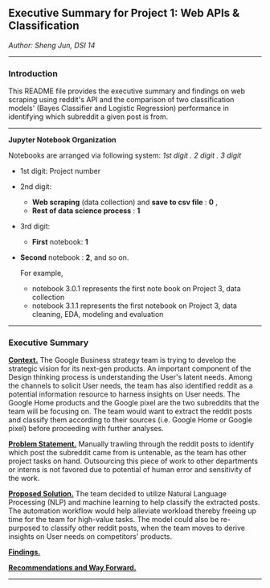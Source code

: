 
##  Executive Summary for Project 1: Web APIs & Classification

_Author: Sheng Jun, DSI 14_

---

### Introduction 

This README file provides the executive summary and findings on web scraping using reddit's API and the comparison of two classification models' (Bayes Classifier and Logistic Regression) performance in identifying which subreddit a given post is from. 

---

**Jupyter Notebook Organization**

Notebooks are arranged via following system: *1st digit . 2 digit . 3 digit*

- 1st digit: Project number

- 2nd digit: 

  - **Web scraping** (data collection) and **save to csv file** : **0** , 
  - **Rest of data science process** : **1**

- 3rd digit:  

  - **First** notebook: **1** 
- **Second** notebook : **2**, and so on.
  
  For example,
  
  - notebook 3.0.1 represents the first note book on Project 3, data collection
  - notebook 3.1.1 represents the first notebook on Project 3, data cleaning, EDA, modeling and evaluation

---

### Executive Summary
**<u>Context.</u>** The Google Business strategy team is trying to develop the strategic vision for its next-gen products. An important component of the Design thinking process is understanding the User's latent needs. Among the channels to solicit User needs, the team has also identified reddit as a potential information resource to harness insights on User needs. The Google Home products and the Google pixel are the two subreddits  that the team will be focusing on. The team would want to extract the reddit posts and classify them according to their sources (i.e. Google Home or Google pixel) before proceeding with further analyses.

**<u>Problem Statement.</u>** Manually trawling through the reddit posts to identify which post the subreddit came from is untenable, as the team has other project tasks on hand. Outsourcing this piece of work to other departments or interns is not favored due to potential of human error and sensitivity of the work. 

**<u>Proposed Solution.</u>** The team decided to utilize Natural Language Processing (NLP) and machine learning to help classify the extracted posts. The automation workflow would help alleviate workload thereby freeing up time for the team for high-value tasks. The model could also be re-purposed to classify other reddit posts, when the team moves to derive insights on User needs on competitors' products.

**<u>Findings.</u>**

**<u>Recommendations and Way Forward.</u>**



---

